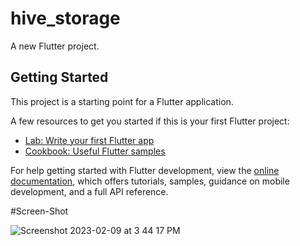 # hive_storage

A new Flutter project.

## Getting Started

This project is a starting point for a Flutter application.

A few resources to get you started if this is your first Flutter project:

- [Lab: Write your first Flutter app](https://docs.flutter.dev/get-started/codelab)
- [Cookbook: Useful Flutter samples](https://docs.flutter.dev/cookbook)

For help getting started with Flutter development, view the
[online documentation](https://docs.flutter.dev/), which offers tutorials,
samples, guidance on mobile development, and a full API reference.

#Screen-Shot

![Screenshot 2023-02-09 at 3 44 17 PM](https://user-images.githubusercontent.com/124235230/217783815-03fa47bc-bf3c-4c72-8a7c-4e398bf0735a.png)
